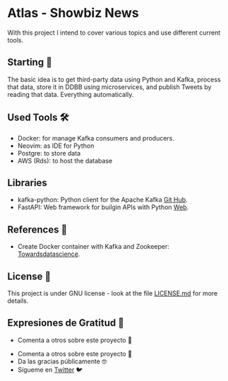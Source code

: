 # Atlas - Showbiz News

With this project I intend to cover various topics and use different current tools.

## Starting 🚀

The basic idea is to get third-party data using Python and Kafka, process that data, store it in DDBB using microservices, and publish Tweets by reading that data. Everything automatically.

## Used Tools 🛠️
- Docker: for manage Kafka consumers and producers.
- Neovim: as IDE for Python
- Postgre: to store data
- AWS (Rds): to host the database

## Libraries

- kafka-python: Python client for the Apache Kafka [Git Hub](https://github.com/dpkp/kafka-python).
- FastAPI: Web framework for builgin APIs with Python [Web](https://fastapi.tiangolo.com/).

## References 📖

- Create Docker container with Kafka and Zookeeper: [Towardsdatascience](https://towardsdatascience.com/kafka-docker-python-408baf0e1088).

## License 📄

This project is under GNU license - look at the file [LICENSE.md](LICENSE.md) for more details.

## Expresiones de Gratitud 🎁

* Comenta a otros sobre este proyecto 📢
- Comenta a otros sobre este proyecto 📢
- Da las gracias públicamente 🤓
- Sígueme en [Twitter](https://twitter.com/AsensiFj) 🐦
